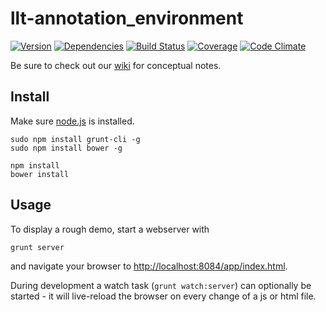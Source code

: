# llt-annotation_environment

[![Version](http://allthebadges.io/latin-language-toolkit/llt-annotation_environment/badge_fury.png)](http://allthebadges.io/latin-language-toolkit/llt-annotation_environment/badge_fury)
[![Dependencies](http://allthebadges.io/latin-language-toolkit/llt-annotation_environment/gemnasium.png)](http://allthebadges.io/latin-language-toolkit/llt-annotation_environment/gemnasium)
[![Build Status](http://allthebadges.io/latin-language-toolkit/llt-annotation_environment/travis.png)](http://allthebadges.io/latin-language-toolkit/llt-annotation_environment/travis)
[![Coverage](http://allthebadges.io/latin-language-toolkit/llt-annotation_environment/coveralls.png)](http://allthebadges.io/latin-language-toolkit/llt-annotation_environment/coveralls)
[![Code Climate](http://allthebadges.io/latin-language-toolkit/llt-annotation_environment/code_climate.png)](http://allthebadges.io/latin-language-toolkit/llt-annotation_environment/code_climate)


Be sure to check out our [wiki](https://github.com/latin-language-toolkit/llt-annotation_environment/wiki) for conceptual notes.
## Install

Make sure [node.js](http://nodejs.org) is installed.

```
sudo npm install grunt-cli -g
sudo npm install bower -g

npm install
bower install
```

## Usage

To display a rough demo, start a webserver with

```
grunt server
```

and navigate your browser to [http://localhost:8084/app/index.html](http://localhost:8084/app/index.html).

During development a watch task (`grunt watch:server`) can optionally be
started - it will live-reload the browser on every change of a js or
html file. 
